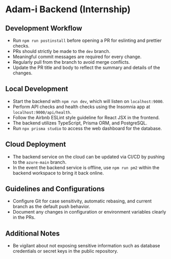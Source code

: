 # Adam-i Backend (Internship)

## Development Workflow

- Run `npm run postinstall` before opening a PR for eslinting and prettier checks.
- PRs should strictly be made to the `dev` branch.
- Meaningful commit messages are required for every change.
- Regularly pull from the branch to avoid merge conflicts.
- Update the PR title and body to reflect the summary and details of the changes.

## Local Development

- Start the backend with `npm run dev`, which will listen on `localhost:9000`.
- Perform API checks and health checks using the Insomnia app at `localhost:9000/api/health`.
- Follow the Airbnb ESLint style guideline for React JSX in the frontend.
- The backend utilizes TypeScript, Prisma ORM, and PostgreSQL.
- Run `npx prisma studio` to access the web dashboard for the database.

## Cloud Deployment

- The backend service on the cloud can be updated via CI/CD by pushing to the `azure-main` branch.
- In the event the backend service is offline, use `npm run pm2` within the backend workspace to bring it back online.

## Guidelines and Configurations

- Configure Git for case sensitivity, automatic rebasing, and current branch as the default push behavior.
- Document any changes in configuration or environment variables clearly in the PRs.

## Additional Notes

- Be vigilant about not exposing sensitive information such as database credentials or secret keys in the public repository.
